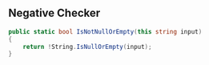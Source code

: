 ## Negative Checker


``` csharp
public static bool IsNotNullOrEmpty(this string input)
{
    return !String.IsNullOrEmpty(input);
}
```
